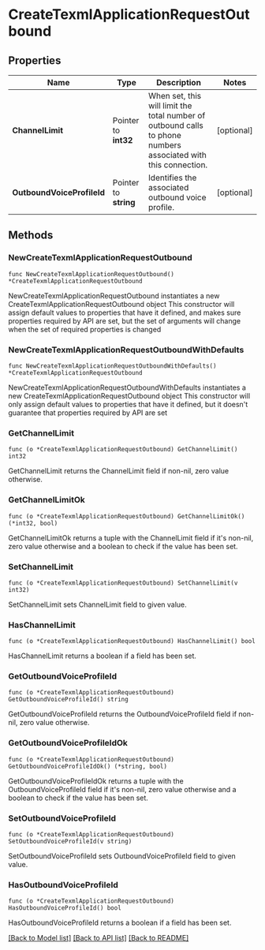 # CreateTexmlApplicationRequestOutbound

## Properties

Name | Type | Description | Notes
------------ | ------------- | ------------- | -------------
**ChannelLimit** | Pointer to **int32** | When set, this will limit the total number of outbound calls to phone numbers associated with this connection. | [optional] 
**OutboundVoiceProfileId** | Pointer to **string** | Identifies the associated outbound voice profile. | [optional] 

## Methods

### NewCreateTexmlApplicationRequestOutbound

`func NewCreateTexmlApplicationRequestOutbound() *CreateTexmlApplicationRequestOutbound`

NewCreateTexmlApplicationRequestOutbound instantiates a new CreateTexmlApplicationRequestOutbound object
This constructor will assign default values to properties that have it defined,
and makes sure properties required by API are set, but the set of arguments
will change when the set of required properties is changed

### NewCreateTexmlApplicationRequestOutboundWithDefaults

`func NewCreateTexmlApplicationRequestOutboundWithDefaults() *CreateTexmlApplicationRequestOutbound`

NewCreateTexmlApplicationRequestOutboundWithDefaults instantiates a new CreateTexmlApplicationRequestOutbound object
This constructor will only assign default values to properties that have it defined,
but it doesn't guarantee that properties required by API are set

### GetChannelLimit

`func (o *CreateTexmlApplicationRequestOutbound) GetChannelLimit() int32`

GetChannelLimit returns the ChannelLimit field if non-nil, zero value otherwise.

### GetChannelLimitOk

`func (o *CreateTexmlApplicationRequestOutbound) GetChannelLimitOk() (*int32, bool)`

GetChannelLimitOk returns a tuple with the ChannelLimit field if it's non-nil, zero value otherwise
and a boolean to check if the value has been set.

### SetChannelLimit

`func (o *CreateTexmlApplicationRequestOutbound) SetChannelLimit(v int32)`

SetChannelLimit sets ChannelLimit field to given value.

### HasChannelLimit

`func (o *CreateTexmlApplicationRequestOutbound) HasChannelLimit() bool`

HasChannelLimit returns a boolean if a field has been set.

### GetOutboundVoiceProfileId

`func (o *CreateTexmlApplicationRequestOutbound) GetOutboundVoiceProfileId() string`

GetOutboundVoiceProfileId returns the OutboundVoiceProfileId field if non-nil, zero value otherwise.

### GetOutboundVoiceProfileIdOk

`func (o *CreateTexmlApplicationRequestOutbound) GetOutboundVoiceProfileIdOk() (*string, bool)`

GetOutboundVoiceProfileIdOk returns a tuple with the OutboundVoiceProfileId field if it's non-nil, zero value otherwise
and a boolean to check if the value has been set.

### SetOutboundVoiceProfileId

`func (o *CreateTexmlApplicationRequestOutbound) SetOutboundVoiceProfileId(v string)`

SetOutboundVoiceProfileId sets OutboundVoiceProfileId field to given value.

### HasOutboundVoiceProfileId

`func (o *CreateTexmlApplicationRequestOutbound) HasOutboundVoiceProfileId() bool`

HasOutboundVoiceProfileId returns a boolean if a field has been set.


[[Back to Model list]](../README.md#documentation-for-models) [[Back to API list]](../README.md#documentation-for-api-endpoints) [[Back to README]](../README.md)



